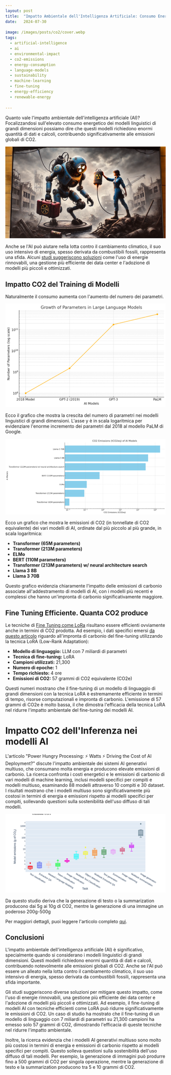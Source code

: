 ```yaml
---
layout: post
title:  "Impatto Ambientale dell'Intelligenza Artificiale: Consumo Energetico e Emissioni di CO2 nei Modelli AI"
date:   2024-07-30

image: /images/posts/co2/cover.webp
tags: 
  - artificial-intelligence
  - ai
  - environmental-impact
  - co2-emissions
  - energy-consumption
  - language-models
  - sustainability
  - machine-learning
  - fine-tuning
  - energy-efficiency
  - renewable-energy

---
```


Quanto vale l'impatto ambientale  dell'intelligenza artificiale (AI)? Focalizzandosi sull'elevato consumo energetico dei modelli linguistici di grandi dimensioni possiamo dire che questi modelli richiedono enormi quantità di dati e calcoli, contribuendo significativamente alle emissioni globali di CO2. 

![cover](/images/posts/co2/cover.webp)


Anche se l'AI può aiutare nella lotta contro il cambiamento climatico, il suo uso intensivo di energia, spesso derivata da combustibili fossili, rappresenta una sfida. Alcuni [studi suggeriscono soluzioni](https://news.climate.columbia.edu/2023/06/09/ais-growing-carbon-footprint/) come l'uso di energie rinnovabili, una gestione più efficiente dei data center e l'adozione di modelli più piccoli e ottimizzati.


## Impatto CO2 del Training di Modelli

Naturalmente il consumo aumenta con l'aumento del numero dei parametri.

![crescita del numero di parametri nei modelli linguistici](/images/posts/co2/1.png)

Ecco il grafico che mostra la crescita del numero di parametri nei modelli linguistici di grandi dimensioni. L'asse y è in scala logaritmica per evidenziare l'enorme incremento dei parametri dal 2018 al modello PaLM di Google.


![emissioni di CO2 dei vari modelli di AI](/images/posts/co2/2.png)

Ecco un grafico che mostra le emissioni di CO2 (in tonnellate di CO2 equivalente) dei vari modelli di AI, ordinate dal più piccolo al più grande, in scala logaritmica:

- **Transformer (65M parameters)**
- **Transformer (213M parameters)**
- **ELMo**
- **BERT (110M parameters)**
- **Transformer (213M parameters) w/ neural architecture search**
- **Llama 3 8B**
- **Llama 3 70B**

Questo grafico evidenzia chiaramente l'impatto delle emissioni di carbonio associate all'addestramento di modelli di AI, con i modelli più recenti e complessi che hanno un'impronta di carbonio significativamente maggiore.

## Fine Tuning Efficiente. Quanta CO2 produce

Le tecniche di [Fine Tuning come LoRa](/2024/06/20/prompt-tuning.html) risultano essere efficienti ovviamente anche in termini di CO2 prodotta. Ad esempio, i dati specifici emersi [da questo articolo](https://towardsdatascience.com/carbon-footprint-of-llm-fine-tuning-a-case-study-7703afc716a9) riguardo all'impronta di carbonio del fine-tuning utilizzando la tecnica LoRA (Low-Rank Adaptation):

- **Modello di linguaggio:** LLM con 7 miliardi di parametri
- **Tecnica di fine-tuning:** LoRA
- **Campioni utilizzati:** 21,300
- **Numero di epoche:** 1
- **Tempo richiesto:** 4 ore
- **Emissioni di CO2:** 57 grammi di CO2 equivalente (CO2e)

Questi numeri mostrano che il fine-tuning di un modello di linguaggio di grandi dimensioni con la tecnica LoRA è estremamente efficiente in termini di tempo, risorse computazionali e impronta di carbonio. L'emissione di 57 grammi di CO2e è molto bassa, il che dimostra l'efficacia della tecnica LoRA nel ridurre l'impatto ambientale del fine-tuning dei modelli AI.


# Impatto CO2 dell'Inferenza nei modelli AI

L'articolo "Power Hungry Processing: ⚡ Watts ⚡ Driving the Cost of AI Deployment?" discute l'impatto ambientale dei sistemi AI generativi multiuso, che consumano molta energia e producono elevate emissioni di carbonio. La ricerca confronta i costi energetici e le emissioni di carbonio di vari modelli di machine learning, inclusi modelli specifici per compiti e modelli multiuso, esaminando 88 modelli attraverso 10 compiti e 30 dataset. I risultati mostrano che i modelli multiuso sono significativamente più costosi in termini di energia e emissioni rispetto ai modelli specifici per compiti, sollevando questioni sulla sostenibilità dell'uso diffuso di tali modelli.

![](/images/posts/co2/3.png)

Da questo studio deriva che la generazione di testo o la summarization producono dai 5g ai 10g di CO2, mentre la generazione di una immagine un poderoso 200g-500g

Per maggiori dettagli, puoi leggere l'articolo completo [qui](https://arxiv.org/pdf/2311.16863).




## Conclusioni

L'impatto ambientale dell'intelligenza artificiale (AI) è significativo, specialmente quando si considerano i modelli linguistici di grandi dimensioni. Questi modelli richiedono enormi quantità di dati e calcoli, contribuendo notevolmente alle emissioni globali di CO2. Anche se l'AI può essere un alleato nella lotta contro il cambiamento climatico, il suo uso intensivo di energia, spesso derivata da combustibili fossili, rappresenta una sfida importante.

Gli studi suggeriscono diverse soluzioni per mitigare questo impatto, come l'uso di energie rinnovabili, una gestione più efficiente dei data center e l'adozione di modelli più piccoli e ottimizzati. Ad esempio, il fine-tuning di modelli AI con tecniche efficienti come LoRA può ridurre significativamente le emissioni di CO2. Un caso di studio ha mostrato che il fine-tuning di un modello di linguaggio con 7 miliardi di parametri su 21,300 campioni ha emesso solo 57 grammi di CO2, dimostrando l'efficacia di queste tecniche nel ridurre l'impatto ambientale.

Inoltre, la ricerca evidenzia che i modelli AI generativi multiuso sono molto più costosi in termini di energia e emissioni di carbonio rispetto ai modelli specifici per compiti. Questo solleva questioni sulla sostenibilità dell'uso diffuso di tali modelli. Per esempio, la generazione di immagini può produrre fino a 500 grammi di CO2 per singola operazione, mentre la generazione di testo e la summarization producono tra 5 e 10 grammi di CO2.

